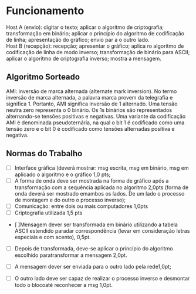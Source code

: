 # Funcionamento
Host A (envio): digitar o texto; aplicar o algoritmo de criptografia; transformação em binário;
aplicar o princípio do algoritmo de codificação de linha; apresentação do gráfico; envio par
a o outro lado. \
Host B (recepção): recepção; apresentar o gráfico; aplica ro algoritmo de codificação de linha de modo inverso; transformação de binário para ASCII; aplicar o algoritmo de criptografia inverso; mostra a mensagem.

## Algoritmo Sorteado
AMI: inversão de marca alternada (alternate mark inversion). No termo inversão de marca alternada, a palavra marca provem da telegrafia e significa 1. Portanto, AMI significa inversão de 1 alternado. Uma tensão neutra zero representa o 0 binário. Os 1s binários são representados alternando-se tensões positivas e negativas. Uma variante da codificação AMI é denominada pseudoternária, na qual o bit 1 é codificado como uma tensão zero e o bit 0 é codificado como tensões alternadas positiva e negativa.

## Normas do Trabalho
- [ ] Interface gráfica (deverá mostrar: msg escrita, msg em binário, msg em aplicado o algoritmo e o gráfico 1,0 pts;
- [ ] A forma de onda deve ser mostrada na forma de gráfico após a transformação com a sequência aplicada no algoritmo 2,0pts (forma de onda deverá ser mostrado emambos os lados. De um lado o processo de montagem e do outro o processo inverso);
- [ ] Comunicação: entre dois ou mais computadores 1,0pts
- [ ] Criptografia utilizada 1,5 pts
- [ ]Mensagem dever ser transformada em binário utilizando a tabela ASCII estendido paradar correspondência (levar em consideração letras especiais e com acento), 0,5pt.
- [ ] Depois de transformada, deve-se aplicar o princípio do algoritmo escolhido paratransformar a mensagem 2,0pt.
- [ ] A mensagem dever ser enviada para o outro lado pela rede1,0pt;
- [ ] O outro lado deve ser capaz de realizar o processo inverso e desmontar todo o blocoaté reconhecer a msg 1,0pt.

